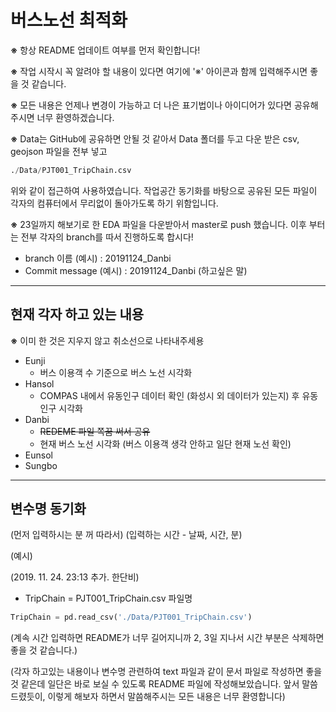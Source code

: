 # 버스노선 최적화
__※__ 항상 README 업데이트 여부를 먼저 확인합니다!

__※__ 작업 시작시 꼭 알려야 할 내용이 있다면 여기에 '※' 아이콘과 함께 입력해주시면 좋을 것 같습니다.

__※__ 모든 내용은 언제나 변경이 가능하고 더 나은 표기법이나 아이디어가 있다면 공유해주시면 너무 환영하겠습니다.

__※__ Data는 GitHub에 공유하면 안될 것 같아서 Data 폴더를 두고 다운 받은 csv, geojson 파일을 전부 넣고
```python
./Data/PJT001_TripChain.csv
```
위와 같이 접근하여 사용하였습니다. 작업공간 동기화를 바탕으로 공유된 모든 파일이 각자의 컴퓨터에서 무리없이 돌아가도록 하기 위함입니다.

__※__ 23일까지 해보기로 한 EDA 파일을 다운받아서 master로 push 했습니다. 이후 부터는 전부 각자의 branch를 따서 진행하도록 합시다!

* branch 이름 (예시) : 20191124_Danbi
* Commit message (예시) : 20191124_Danbi (하고싶은 말)

---

## 현재 각자 하고 있는 내용
__※__ 이미 한 것은 지우지 않고 취소선으로 나타내주세용
* Eunji
    * 버스 이용객 수 기준으로 버스 노선 시각화
* Hansol
    * COMPAS 내에서 유동인구 데이터 확인 (화성시 외 데이터가 있는지) 후 유동인구 시각화
* Danbi
    * ~~REDEME 파일 쪽꿈 써서 공유~~
    * 현재 버스 노선 시각화 (버스 이용객 생각 안하고 일단 현재 노선 확인)
* Eunsol
* Sungbo
---
## 변수명 동기화
(먼저 입력하시는 분 꺼 따라서)
(입력하는 시간 - 날짜, 시간, 분)

(예시)

(2019. 11. 24. 23:13 추가. 한단비)
* TripChain = PJT001_TripChain.csv 파일명
```python
TripChain = pd.read_csv('./Data/PJT001_TripChain.csv')
```

(계속 시간 입력하면 README가 너무 길어지니까 2, 3일 지나서 시간 부분은 삭제하면 좋을 것 같습니다.)

(각자 하고있는 내용이나 변수명 관련하여 text 파일과 같이 문서 파일로 작성하면 좋을 것 같은데 일단은 바로 보실 수 있도록 README 파일에 작성해보았습니다. 앞서 말씀 드렸듯이, 이렇게 해보자 하면서 말씀해주시는 모든 내용은 너무 환영합니다)
